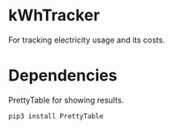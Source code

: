 # kWhTracker
For tracking electricity usage and its costs.


# Dependencies
PrettyTable for showing results.
```bash
pip3 install PrettyTable
```

